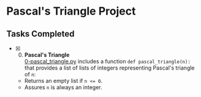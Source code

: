 # Pascal's Triangle Project

## Tasks Completed

+ [x] 0. **Pascal's Triangle**<br/>[0-pascal_triangle.py](0-pascal_triangle.py) includes a function `def pascal_triangle(n):` that provides a list of lists of integers representing Pascal's triangle of `n`:
  + Returns an empty list if `n <= 0`.
  + Assures `n` is always an integer.
